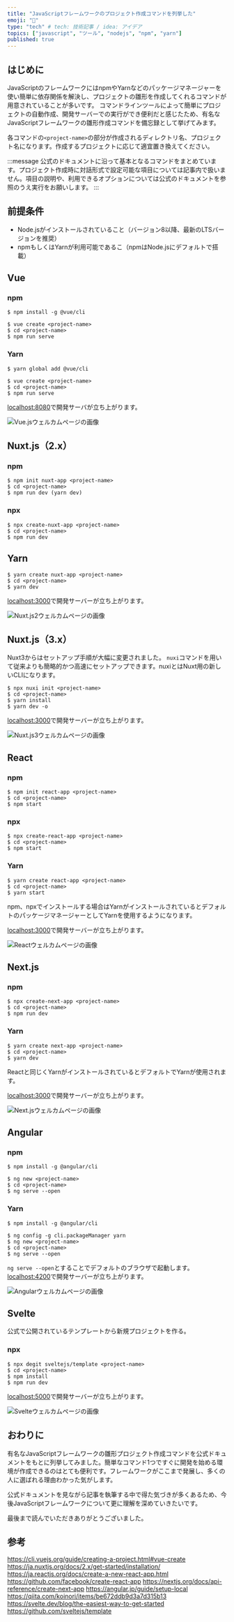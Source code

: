 ```yaml
---
title: "JavaScriptフレームワークのプロジェクト作成コマンドを列挙した"
emoji: "🔧"
type: "tech" # tech: 技術記事 / idea: アイデア
topics: ["javascript", "ツール", "nodejs", "npm", "yarn"]
published: true
---
```


## はじめに

JavaScriptのフレームワークにはnpmやYarnなどのパッケージマネージャーを使い簡単に依存関係を解決し、プロジェクトの雛形を作成してくれるコマンドが用意されていることが多いです。
コマンドラインツールによって簡単にプロジェクトの自動作成、開発サーバーでの実行ができ便利だと感じたため、有名なJavaScriptフレームワークの雛形作成コマンドを備忘録として挙げてみます。

各コマンドの`<project-name>`の部分が作成されるディレクトリ名、プロジェクト名になります。作成するプロジェクトに応じて適宜置き換えてください。

:::message
公式のドキュメントに沿って基本となるコマンドをまとめています。プロジェクト作成時に対話形式で設定可能な項目については記事内で扱いません。項目の説明や、利用できるオプションについては公式のドキュメントを参照のうえ実行をお願いします。
:::

## 前提条件

- Node.jsがインストールされていること（バージョン8以降、最新のLTSバージョンを推奨）
- npmもしくはYarnが利用可能であるこ（npmはNode.jsにデフォルトで搭載）

## Vue

### npm

```shell
$ npm install -g @vue/cli

$ vue create <project-name>
$ cd <project-name>
$ npm run serve
```

### Yarn

```shell
$ yarn global add @vue/cli

$ vue create <project-name>
$ cd <project-name>
$ npm run serve
```

[localhost:8080](http://localhost:8080)で開発サーバが立ち上がります。

![Vue.jsウェルカムページの画像](/images/js-gettingstarted/image01.png)

## Nuxt.js（2.x）

### npm

```shell
$ npm init nuxt-app <project-name>
$ cd <project-name>
$ npm run dev (yarn dev)
```

### npx

```shell
$ npx create-nuxt-app <project-name>
$ cd <project-name>
$ npm run dev
```

## Yarn

```shell
$ yarn create nuxt-app <project-name>
$ cd <project-name>
$ yarn dev
```

[localhost:3000](http://localhost:3000)で開発サーバーが立ち上がります。

![Nuxt.js2ウェルカムページの画像](/images/js-gettingstarted/image02.png)

## Nuxt.js（3.x）

Nuxt3からはセットアップ手順が大幅に変更されました。
`nuxi`コマンドを用いて従来よりも簡略的かつ高速にセットアップできます。nuxiとはNuxt用の新しいCLIになります。

```shell
$ npx nuxi init <project-name>
$ cd <project-name>
$ yarn install
$ yarn dev -o
```

[localhost:3000](http://localhost:3000)で開発サーバーが立ち上がります。

![Nuxt.js3ウェルカムページの画像](/images/js-gettingstarted/image02_2.png)

## React

### npm

```shell
$ npm init react-app <project-name>
$ cd <project-name>
$ npm start
```

### npx

```shell
$ npx create-react-app <project-name>
$ cd <project-name>
$ npm start
```

### Yarn

```shell
$ yarn create react-app <project-name>
$ cd <project-name>
$ yarn start
```

npm、npxでインストールする場合はYarnがインストールされているとデフォルトのパッケージマネージャーとしてYarnを使用するようになります。

[localhost:3000](http://localhost:3000)で開発サーバーが立ち上がります。

![Reactウェルカムページの画像](/images/js-gettingstarted/image03.png)

## Next.js

### npm

```shell
$ npx create-next-app <project-name>
$ cd <project-name>
$ npm run dev
```

### Yarn

```shell
$ yarn create next-app <project-name>
$ cd <project-name>
$ yarn dev
```

Reactと同じくYarnがインストールされているとデフォルトでYarnが使用されます。

[localhost:3000](http://localhost:3000)で開発サーバーが立ち上がります。

![Next.jsウェルカムページの画像](/images/js-gettingstarted/image04.png)

## Angular

### npm

```shell
$ npm install -g @angular/cli

$ ng new <project-name>
$ cd <project-name>
$ ng serve --open
```

### Yarn

```shell
$ npm install -g @angular/cli

$ ng config -g cli.packageManager yarn
$ ng new <project-name>
$ cd <project-name>
$ ng serve --open
```

`ng serve --open`とすることでデフォルトのブラウザで起動します。
[localhost:4200](http://localhost:4200)で開発サーバーが立ち上がります。

![Angularウェルカムページの画像](/images/js-gettingstarted/image05.png)

## Svelte

公式で公開されているテンプレートから新規プロジェクトを作る。

### npx

```shell
$ npx degit sveltejs/template <project-name>
$ cd <project-name>
$ npm install
$ npm run dev
```

[localhost:5000](http://localhost:5000)で開発サーバーが立ち上がります。

![Svelteウェルカムページの画像](/images/js-gettingstarted/image06.png)

## おわりに

有名なJavaScriptフレームワークの雛形プロジェクト作成コマンドを公式ドキュメントをもとに列挙してみました。簡単なコマンド1つですぐに開発を始める環境が作成できるのはとても便利です。フレームワークがここまで発展し、多くの人に選ばれる理由わかった気がします。

公式ドキュメントを見ながら記事を執筆する中で得た気づきが多くあるため、今後JavaScriptフレームワークについて更に理解を深めていきたいです。

最後まで読んでいただきありがとうございました。

## 参考

https://cli.vuejs.org/guide/creating-a-project.html#vue-create
https://ja.nuxtjs.org/docs/2.x/get-started/installation/
https://ja.reactjs.org/docs/create-a-new-react-app.html
https://github.com/facebook/create-react-app
https://nextjs.org/docs/api-reference/create-next-app
https://angular.jp/guide/setup-local
https://qiita.com/koinori/items/be672ddb9d3a7d315b13
https://svelte.dev/blog/the-easiest-way-to-get-started
https://github.com/sveltejs/template

